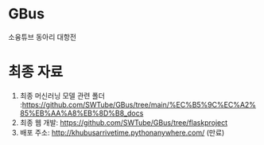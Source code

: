 # GBus
소융튜브 동아리 대항전

# 최종 자료
1) 최종 머신러닝 모델 관련 폴더 :https://github.com/SWTube/GBus/tree/main/%EC%B5%9C%EC%A2%85%EB%AA%A8%EB%8D%B8_docs
2) 최종 웹 개발: https://github.com/SWTube/GBus/tree/flaskproject
3) 배포 주소: http://khubusarrivetime.pythonanywhere.com/ (만료)
